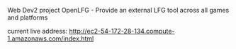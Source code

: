 Web Dev2 project
OpenLFG
	- Provide an external LFG tool across all games and platforms

current live address: http://ec2-54-172-28-134.compute-1.amazonaws.com/index.html
